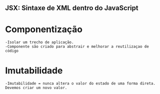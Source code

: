 ## JSX: Sintaxe de XML dentro do JavaScript

# Componentização
    -Isolar um trecho de aplicação.
    -Componente são criado para abstrair e melhorar a reutilizaçao de código
# Imutabilidade
    -Imutabilidade = nunca altera o valor do estado de uma forma direta. Devemos criar um novo valor.